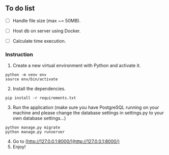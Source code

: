 ## To do list
- [ ] Handle file size (max ~= 50MB).
- [ ] Host db on server using Docker.
- [ ] Calculate time execution.


### Instruction

1. Create a new virtual environment with Python and activate it.

```
python -m venv env
source env/bin/activate
```

2. Install the dependencies.

```
pip install -r requirements.txt
```

3. Run the application (make sure you have PostgreSQL running on your machine and please change the database settings in settings.py to your own database settings...)

```
python manage.py migrate
python manage.py runserver
```

4. Go to [http://127.0.0.1:8000/](http://127.0.0.1:8000/)
5. Enjoy!